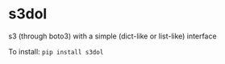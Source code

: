 
# s3dol
s3 (through boto3) with a simple (dict-like or list-like) interface


To install:	```pip install s3dol```
